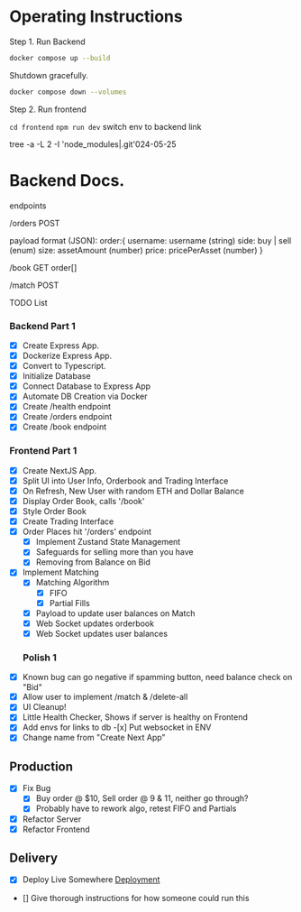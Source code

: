 # Operating Instructions

Step 1. Run Backend

```bash
docker compose up --build
```

Shutdown gracefully.

```bash
docker compose down --volumes
```

Step 2. Run frontend

`cd frontend`
`npm run dev`
switch env to backend link

tree -a -L 2 -I 'node_modules|.git'024-05-25

# Backend Docs.

endpoints

/orders
POST

payload format (JSON):
order:{
username: username (string)
side: buy | sell (enum)
size: assetAmount (number)
price: pricePerAsset (number)
}

/book
GET
order[]

/match
POST

TODO List

### Backend Part 1

- [x] Create Express App.
- [x] Dockerize Express App.
- [x] Convert to Typescript.
- [x] Initialize Database
- [x] Connect Database to Express App
- [x] Automate DB Creation via Docker
- [x] Create /health endpoint
- [x] Create /orders endpoint
- [x] Create /book endpoint

### Frontend Part 1

- [x] Create NextJS App.
- [x] Split UI into User Info, Orderbook and Trading Interface
- [x] On Refresh, New User with random ETH and Dollar Balance
- [x] Display Order Book, calls '/book'
- [x] Style Order Book
- [x] Create Trading Interface
- [x] Order Places hit '/orders' endpoint
  - [x] Implement Zustand State Management
  - [x] Safeguards for selling more than you have
  - [x] Removing from Balance on Bid
- [x] Implement Matching
  - [x] Matching Algorithm
    - [x] FIFO
    - [x] Partial Fills
  - [x] Payload to update user balances on Match
  - [x] Web Socket updates orderbook
  - [x] Web Socket updates user balances
  ### Polish 1
- [x] Known bug can go negative if spamming button, need balance check on "Bid"
- [x] Allow user to implement /match & /delete-all
- [x] UI Cleanup!
- [x] Little Health Checker, Shows if server is healthy on Frontend
- [x] Add envs for links to db -[x] Put websocket in ENV
- [x] Change name from "Create Next App"

## Production

- [x] Fix Bug
  - [x] Buy order @ $10, Sell order @ 9 & 11, neither go through?
  - [x] Probably have to rework algo, retest FIFO and Partials
- [x] Refactor Server
- [x] Refactor Frontend

## Delivery

- [x] Deploy Live Somewhere [Deployment](https://opyn-takehome.vercel.app/)
- [] Give thorough instructions for how someone could run this
